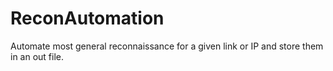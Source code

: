 # ReconAutomation
Automate most general reconnaissance for a given link or IP and store them in an out file.

